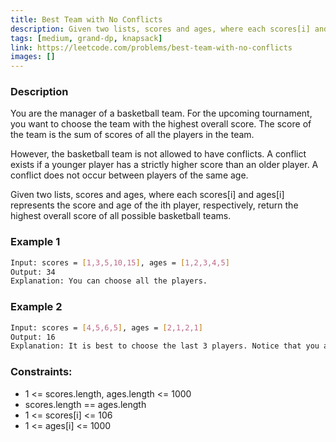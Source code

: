 ```yaml
---
title: Best Team with No Conflicts
description: Given two lists, scores and ages, where each scores[i] and ages[i] represents the score and age of the ith player, respectively, return the highest overall score of all possible basketball teams.
tags: [medium, grand-dp, knapsack]
link: https://leetcode.com/problems/best-team-with-no-conflicts
images: []
---
```


### Description

You are the manager of a basketball team. For the upcoming tournament, you want to choose the team with the highest overall score. The score of the team is the sum of scores of all the players in the team.

However, the basketball team is not allowed to have conflicts. A conflict exists if a younger player has a strictly higher score than an older player. A conflict does not occur between players of the same age.

Given two lists, scores and ages, where each scores[i] and ages[i] represents the score and age of the ith player, respectively, return the highest overall score of all possible basketball teams.

### Example 1

```bash
Input: scores = [1,3,5,10,15], ages = [1,2,3,4,5]
Output: 34
Explanation: You can choose all the players.
```

### Example 2

```bash
Input: scores = [4,5,6,5], ages = [2,1,2,1]
Output: 16
Explanation: It is best to choose the last 3 players. Notice that you are allowed to choose multiple people of the same age.
```

### Constraints:

- 1 <= scores.length, ages.length <= 1000
- scores.length == ages.length
- 1 <= scores[i] <= 106
- 1 <= ages[i] <= 1000